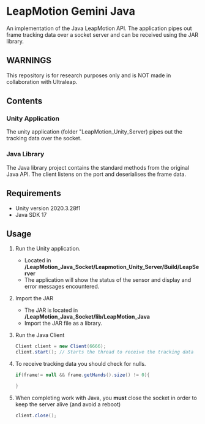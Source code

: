 # LeapMotion Gemini Java

An implementation of the Java LeapMotion API. The application pipes out frame tracking data over a socket server and can be received using the JAR library.

## WARNINGS
This repository is for research purposes only and is NOT made in collaboration with Ultraleap.

## Contents

### Unity Application

The unity application (folder "LeapMotion_Unity_Server) pipes out the tracking data over the socket.

### Java Library
The Java library project contains the standard methods from the original Java API. The client listens on the port and deserialises the frame data.

## Requirements

- Unity version 2020.3.28f1
- Java SDK 17

## Usage

1. Run the Unity application.
   - Located in **/LeapMotion_Java_Socket/Leapmotion_Unity_Server/Build/LeapServer**
   - The application will show the status of the sensor and display and error messages encountered.

2. Import the JAR
   - The JAR is located in **/LeapMotion_Java_Socket/lib/LeapMotion_Java**
   - Import the JAR file as a library.

3. Run the Java Client

    ```java
    Client client = new Client(6666);
    client.start(); // Starts the thread to receive the tracking data
    ```

4. To receive tracking data you should check for nulls.
    ```java
    if(frame!= null && frame.getHands().size() != 0){

    }
    ```

5. When completing work with Java, you **must** close the socket in order to keep the server alive (and avoid a reboot)

    ```java
    client.close();
    ```
